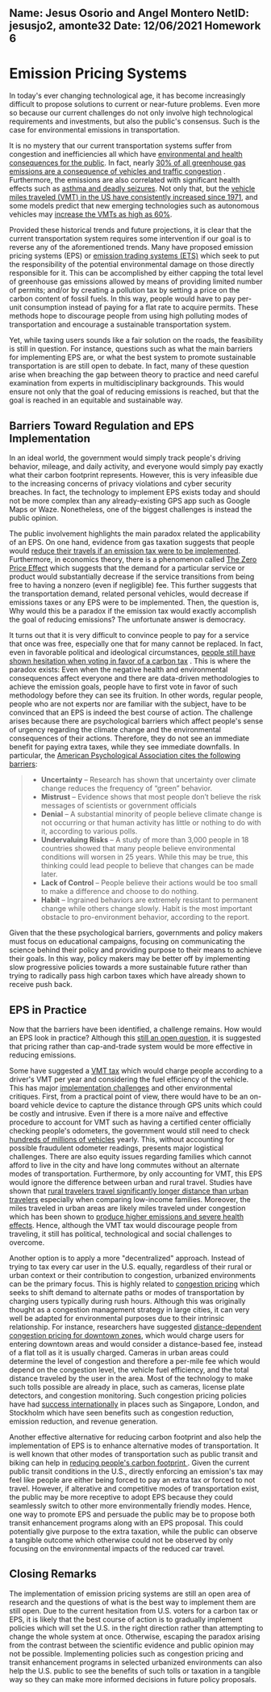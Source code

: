 **Name**: Jesus Osorio and Angel Montero
**NetID**: jesusjo2, amonte32
**Date**: 12/06/2021
Homework 6
---
# Emission Pricing Systems
In today's ever changing technological age, it has become increasingly difficult to propose solutions to current or near-future problems. Even more so because our current challenges do not only involve high technological requirements and investments, but also the public's consensus. Such is the case for environmental emissions in transportation. 

It is no mystery that our current transportation systems suffer from congestion and inefficiencies all which have [environmental and health consequences for the public](https://www.epa.gov/mobile-source-pollution/research-health-effects-exposure-risk-mobile-source-pollution). In fact,  nearly [30% of all greenhouse gas emissions are a consequence of vehicles and traffic congestion](https://www.epa.gov/ghgemissions/sources-greenhouse-gas-emissions) . Furthermore, the emissions are also correlated with significant health effects such as [asthma and deadly seizures](https://e360.yale.edu/digest/vehicle-pollution-causes-4-million-new-child-asthma-cases-every-year). Not only that, but the [vehicle miles traveled (VMT) in the US have consistently increased since 1971](https://afdc.energy.gov/data/10315), and some models predict that new emerging technologies such as autonomous vehicles may [increase the VMTs as high as 60%](https://www.fehrandpeers.com/autonomous-vehicle-research/). 

Provided these historical trends and future projections, it is clear that the current transportation system requires some intervention if our goal is to reverse any of the aforementioned trends. Many have proposed emission pricing systems (EPS) or [emission trading systems (ETS)](https://www.worldbank.org/en/programs/pricing-carbon) which seek to put the responsibility of the potential environmental damage on those directly responsible for it. This can be accomplished by either capping the total level of greenhouse gas emissions allowed by means of providing limited number of permits; and/or by creating a pollution tax by setting a price on the carbon content of fossil fuels.  In this way, people would have to pay per-unit consumption instead of paying for a flat rate to acquire permits. These methods hope to discourage people from using high polluting modes of transportation and encourage a sustainable transportation system. 

Yet, while taxing users sounds like a fair solution on the roads, the feasibility is still in question. For instance, questions such as what the main barriers for implementing EPS are, or what the best system to promote sustainable transportation is are still open to debate. In fact, many of these question arise when breaching the gap between theory to practice and need careful examination from experts in multidisciplinary backgrounds. This would ensure not only that the goal of reducing emissions is reached, but that the goal is reached in an equitable and sustainable way. 


## Barriers Toward Regulation and EPS Implementation
In an ideal world, the government would simply track people's driving behavior, mileage, and daily activity, and everyone would simply pay exactly what their carbon footprint represents. However, this is very infeasible due to the increasing concerns of privacy violations and cyber security breaches. In fact, the technology to implement EPS exists today and should not be more complex than any already-existing GPS app such as Google Maps or Waze. Nonetheless, one of the biggest challenges is instead the public opinion. 

The public involvement highlights the main paradox related the applicability of an EPS.  On one hand, evidence from gas taxation suggests that people would [reduce their travels if an emission tax were to be implemented](https://www.nber.org/system/files/working_papers/w17891/w17891.pdf). Furthermore, in economics theory, there is a phenomenon called [The Zero Price Effect](https://www.behavioraleconomics.com/resources/mini-encyclopedia-of-be/zero-price-effect/) which suggests that the demand for a particular service or product would substantially decrease if the service transitions from being free to having a nonzero (even if negligible) fee. This further suggests that the transportation demand, related personal vehicles, would decrease if emissions taxes or any EPS were to be implemented. Then, the question is, Why would this be a paradox if the emission tax would exactly accomplish the goal of reducing emissions? The unfortunate answer is democracy.

It turns out that it is very difficult to convince people to pay for a service that once was free, especially one that for many cannot be replaced. In fact, even in favorable political and ideological circumstances, [people still have shown hesitation when voting in favor of a carbon tax](https://www.technologyreview.com/2018/11/07/139174/people-will-never-vote-for-a-carbon-tax-so-lets-stop-asking/) . This is where the paradox exists: Even when the negative health and environmental consequences affect everyone and there are data-driven methodologies to achieve the emission goals, people have to first vote in favor of such methodology before they can see its fruition. In other words, regular people, people who are not experts nor are familiar with the subject, have to be convinced that an EPS is indeed the best course of action. The challenge arises because there are psychological barriers  which affect people's sense of urgency regarding the climate change and the environmental consequences of their actions. Therefore, they do not see an immediate benefit for paying extra taxes, while they see immediate downfalls. In particular, the [American Psychological Association cites the following barriers](https://www.apa.org/news/press/releases/2009/08/climate-change):

> -   **Uncertainty** – Research has shown that uncertainty over climate change reduces the frequency of “green” behavior.
> -    **Mistrust** – Evidence shows that most people don’t believe the risk messages of scientists or government officials
> -   **Denial** – A substantial minority of people believe climate change is not occurring or that human activity has little or nothing to do with it, according to various polls.
> -  **Undervaluing Risks** – A study of more than 3,000 people in 18 countries showed that many people believe environmental conditions will worsen in 25 years. While this may be true, this thinking could lead people to believe that changes can be made later.
> -  **Lack of Control** – People believe their actions would be too small to make a difference and choose to do nothing.
> -   **Habit** – Ingrained behaviors are extremely resistant to permanent change while others change slowly. Habit is the most important obstacle to pro-environment behavior, according to the report.

Given that the these psychological barriers, governments and policy makers must focus on educational campaigns, focusing on communicating the science behind their policy and providing purpose to their means to achieve their goals. In this way, policy makers may be better off by implementing slow progressive policies towards a more sustainable future rather than trying to radically pass high carbon taxes which have already shown to receive push back. 

## EPS in Practice
Now that the barriers have been identified, a challenge remains. How would an EPS look in practice? Although this [still an open question](https://www.wri.org/insights/carbon-tax-vs-cap-and-trade-whats-better-policy-cut-emissions), it is suggested that pricing rather than cap-and-trade system would be more effective in reducing emissions.

Some have suggested a [VMT tax](https://www.washingtonpost.com/transportation/interactive/2021/electric-mileage-tax/) which would charge people according to a driver's VMT per year and considering the fuel efficiency of the vehicle.  This has major [implementation challenges](https://www.fleetworthy.com/compliance-blog/what-is-the-proposed-vehicle-miles-traveled-vmt-tax/) and other environmental critiques. First, from a practical point of view, there would have to be an on-board vehicle device to capture the distance through GPS units which could be costly and intrusive. Even if there is a more naïve and effective  procedure to account for VMT such as having a certified center officially checking people's odometers, the government would still need to check [hundreds of millions of vehicles](https://www.statista.com/statistics/183505/number-of-vehicles-in-the-united-states-since-1990/) yearly. This, without accounting for possible fraudulent odometer readings, presents major logistical challenges. There are also equity issues regarding families which cannot afford to live in the city and have long commutes without an alternate modes of transportation. Furthermore, by only accounting for VMT, this EPS would ignore the difference between urban and rural travel. Studies have shown that [rural travelers travel significantly longer distance than urban travelers](https://vtc.rutgers.edu/wp-content/uploads/2014/04/Articles.Urban-Rural_differences.pdf) especially when comparing low-income families. Moreover, the miles traveled in urban areas are likely miles traveled under congestion which has been shown to [produce higher emissions and severe health effects](https://www.ncbi.nlm.nih.gov/pmc/articles/PMC4243514/).  Hence, although the VMT tax would discourage people from traveling, it still has political, technological and social challenges to overcome. 

Another option is to apply a more "decentralized" approach. Instead of trying to tax every car user in the U.S. equally, regardless of their rural or urban context or their contribution to congestion, urbanized environments can be the primary focus. This is highly related to [congestion pricing](https://ops.fhwa.dot.gov/congestionpricing/cp_what_is.htm) which seeks to shift demand to alternate paths or modes of transportation by charging users typically during rush hours. Although this was originally thought as a congestion management strategy in large cities, it can very well be adapted for environmental purposes due to their intrinsic relationship. For instance, researchers have suggested [distance-dependent congestion pricing for downtown zones](https://www.researchgate.net/publication/275060400_Distance-dependent_congestion_pricing_for_downtown_zones), which would charge users for entering downtown areas and would consider a distance-based fee, instead of a flat toll as it is usually charged. Cameras in urban areas could determine the level of congestion and therefore a per-mile fee which would depend on the congestion level, the vehicle fuel efficiency, and the total distance traveled by the user in the area. Most of the technology to make such tolls possible are already in place, such as cameras, license plate detectors, and congestion monitoring. Such congestion pricing policies have had [success internationally](https://ops.fhwa.dot.gov/publications/fhwahop08047/02summ.htm) in places such as Singapore, London, and Stockholm which have seen benefits such as congestion reduction, emission reduction, and revenue generation. 

Another effective alternative for reducing carbon footprint and also help the implementation of EPS is to enhance alternative modes of transportation. It is well known that other modes of transportation such as public transit and biking can help in [reducing people's carbon footprint ](https://www.epa.gov/transportation-air-pollution-and-climate-change/what-you-can-do-reduce-pollution-vehicles-and). Given the current public transit conditions in the U.S., directly enforcing an emission's tax may feel like people are either being forced to pay an extra tax or forced to not travel. However, if alterative and competitive modes of transportation exist, the public may be more receptive to adopt EPS because they could seamlessly switch to other more environmentally friendly modes. Hence, one way to promote EPS and persuade the public may be to propose both transit enhancement programs along with an EPS proposal. This could potentially give purpose to the extra taxation, while the public can observe a tangible outcome which otherwise could not be observed by only focusing on the environmental impacts of the reduced car travel. 

## Closing Remarks
The implementation of emission pricing systems are still an open area of research and the questions of what is the best way to implement them are still open. Due to the current hesitation from U.S. voters for a carbon tax or EPS, it is likely that the best course of action is to gradually implement policies which will set the U.S. in the right direction rather than attempting to change the whole system at once. Otherwise, escaping the paradox arising from the contrast between the scientific evidence and public opinion may not be possible. Implementing policies such as congestion pricing and transit enhancement programs in selected urbanized environments can also help the U.S. public to see the benefits of such tolls or taxation in a tangible way so they can make more informed decisions in future policy proposals.